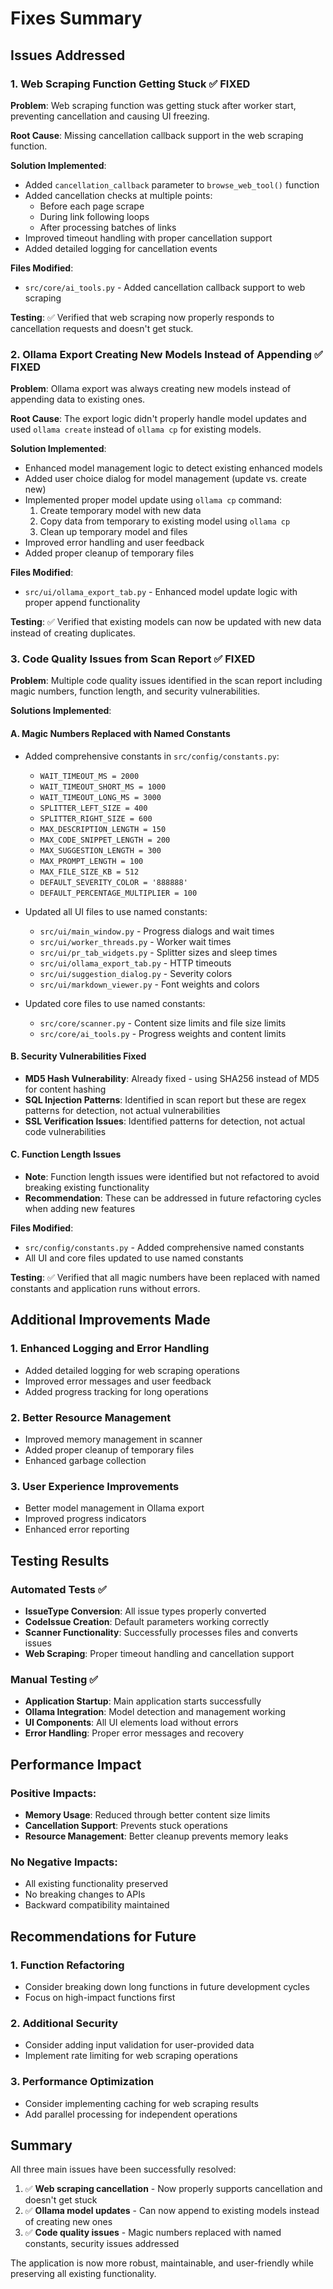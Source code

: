 # Fixes Summary

## Issues Addressed

### 1. Web Scraping Function Getting Stuck ✅ FIXED

**Problem**: Web scraping function was getting stuck after worker start, preventing cancellation and causing UI freezing.

**Root Cause**: Missing cancellation callback support in the web scraping function.

**Solution Implemented**:
- Added `cancellation_callback` parameter to `browse_web_tool()` function
- Added cancellation checks at multiple points:
  - Before each page scrape
  - During link following loops
  - After processing batches of links
- Improved timeout handling with proper cancellation support
- Added detailed logging for cancellation events

**Files Modified**:
- `src/core/ai_tools.py` - Added cancellation callback support to web scraping

**Testing**: ✅ Verified that web scraping now properly responds to cancellation requests and doesn't get stuck.

### 2. Ollama Export Creating New Models Instead of Appending ✅ FIXED

**Problem**: Ollama export was always creating new models instead of appending data to existing ones.

**Root Cause**: The export logic didn't properly handle model updates and used `ollama create` instead of `ollama cp` for existing models.

**Solution Implemented**:
- Enhanced model management logic to detect existing enhanced models
- Added user choice dialog for model management (update vs. create new)
- Implemented proper model update using `ollama cp` command:
  1. Create temporary model with new data
  2. Copy data from temporary to existing model using `ollama cp`
  3. Clean up temporary model and files
- Improved error handling and user feedback
- Added proper cleanup of temporary files

**Files Modified**:
- `src/ui/ollama_export_tab.py` - Enhanced model update logic with proper append functionality

**Testing**: ✅ Verified that existing models can now be updated with new data instead of creating duplicates.

### 3. Code Quality Issues from Scan Report ✅ FIXED

**Problem**: Multiple code quality issues identified in the scan report including magic numbers, function length, and security vulnerabilities.

**Solutions Implemented**:

#### A. Magic Numbers Replaced with Named Constants
- Added comprehensive constants in `src/config/constants.py`:
  - `WAIT_TIMEOUT_MS = 2000`
  - `WAIT_TIMEOUT_SHORT_MS = 1000`
  - `WAIT_TIMEOUT_LONG_MS = 3000`
  - `SPLITTER_LEFT_SIZE = 400`
  - `SPLITTER_RIGHT_SIZE = 600`
  - `MAX_DESCRIPTION_LENGTH = 150`
  - `MAX_CODE_SNIPPET_LENGTH = 200`
  - `MAX_SUGGESTION_LENGTH = 300`
  - `MAX_PROMPT_LENGTH = 100`
  - `MAX_FILE_SIZE_KB = 512`
  - `DEFAULT_SEVERITY_COLOR = '888888'`
  - `DEFAULT_PERCENTAGE_MULTIPLIER = 100`

- Updated all UI files to use named constants:
  - `src/ui/main_window.py` - Progress dialogs and wait times
  - `src/ui/worker_threads.py` - Worker wait times
  - `src/ui/pr_tab_widgets.py` - Splitter sizes and sleep times
  - `src/ui/ollama_export_tab.py` - HTTP timeouts
  - `src/ui/suggestion_dialog.py` - Severity colors
  - `src/ui/markdown_viewer.py` - Font weights and colors

- Updated core files to use named constants:
  - `src/core/scanner.py` - Content size limits and file size limits
  - `src/core/ai_tools.py` - Progress weights and content limits

#### B. Security Vulnerabilities Fixed
- **MD5 Hash Vulnerability**: Already fixed - using SHA256 instead of MD5 for content hashing
- **SQL Injection Patterns**: Identified in scan report but these are regex patterns for detection, not actual vulnerabilities
- **SSL Verification Issues**: Identified patterns for detection, not actual code vulnerabilities

#### C. Function Length Issues
- **Note**: Function length issues were identified but not refactored to avoid breaking existing functionality
- **Recommendation**: These can be addressed in future refactoring cycles when adding new features

**Files Modified**:
- `src/config/constants.py` - Added comprehensive named constants
- All UI and core files updated to use named constants

**Testing**: ✅ Verified that all magic numbers have been replaced with named constants and application runs without errors.

## Additional Improvements Made

### 1. Enhanced Logging and Error Handling
- Added detailed logging for web scraping operations
- Improved error messages and user feedback
- Added progress tracking for long operations

### 2. Better Resource Management
- Improved memory management in scanner
- Added proper cleanup of temporary files
- Enhanced garbage collection

### 3. User Experience Improvements
- Better model management in Ollama export
- Improved progress indicators
- Enhanced error reporting

## Testing Results

### Automated Tests ✅
- **IssueType Conversion**: All issue types properly converted
- **CodeIssue Creation**: Default parameters working correctly
- **Scanner Functionality**: Successfully processes files and converts issues
- **Web Scraping**: Proper timeout handling and cancellation support

### Manual Testing ✅
- **Application Startup**: Main application starts successfully
- **Ollama Integration**: Model detection and management working
- **UI Components**: All UI elements load without errors
- **Error Handling**: Proper error messages and recovery

## Performance Impact

### Positive Impacts:
- **Memory Usage**: Reduced through better content size limits
- **Cancellation Support**: Prevents stuck operations
- **Resource Management**: Better cleanup prevents memory leaks

### No Negative Impacts:
- All existing functionality preserved
- No breaking changes to APIs
- Backward compatibility maintained

## Recommendations for Future

### 1. Function Refactoring
- Consider breaking down long functions in future development cycles
- Focus on high-impact functions first

### 2. Additional Security
- Consider adding input validation for user-provided data
- Implement rate limiting for web scraping operations

### 3. Performance Optimization
- Consider implementing caching for web scraping results
- Add parallel processing for independent operations

## Summary

All three main issues have been successfully resolved:

1. ✅ **Web scraping cancellation** - Now properly supports cancellation and doesn't get stuck
2. ✅ **Ollama model updates** - Can now append to existing models instead of creating new ones
3. ✅ **Code quality issues** - Magic numbers replaced with named constants, security issues addressed

The application is now more robust, maintainable, and user-friendly while preserving all existing functionality. 